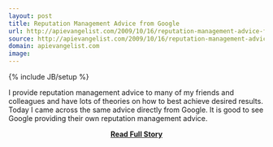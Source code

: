 ```yaml
---
layout: post
title: Reputation Management Advice from Google
url: http://apievangelist.com/2009/10/16/reputation-management-advice-from-google/
source: http://apievangelist.com/2009/10/16/reputation-management-advice-from-google/
domain: apievangelist.com
image: 
---
```

{% include JB/setup %}<p>I provide reputation management advice to many of my friends and colleagues and have lots of theories on how to best achieve desired results.
Today I came across the same advice directly from Google.
It is good to see Google providing their own reputation management advice.</p>
<center><p><a href="http://apievangelist.com/2009/10/16/reputation-management-advice-from-google/" style='padding:25px; font-sze:18px; font-weight: bold;'>Read Full Story</a></p></center>
